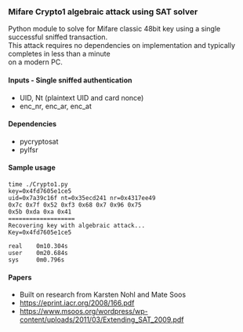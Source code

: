 ### Mifare Crypto1 algebraic attack using SAT solver
Python module to solve for Mifare classic 48bit key using a single successful sniffed transaction.  
This attack requires no dependencies on implementation and typically completes in less than a minute  
on a modern PC.  
#### Inputs - Single sniffed authentication
- UID, Nt (plaintext UID and card nonce)
- enc_nr, enc_ar, enc_at
#### Dependencies
- pycryptosat
- pylfsr
#### Sample usage
    time ./Crypto1.py 
    key=0x4fd7605e1ce5
    uid=0x7a39c16f nt=0x35ecd241 nr=0x4317ee49
    0x7c 0x7f 0x52 0xf3 0x68 0x7 0x96 0x75 
    0x5b 0xda 0xa 0x41 
    ===================
    Recovering key with algebraic attack...
    Key=0x4fd7605e1ce5
    
    real    0m10.304s
    user    0m20.684s
    sys     0m0.796s
#### Papers
- Built on research from Karsten Nohl and Mate Soos
- https://eprint.iacr.org/2008/166.pdf
- https://www.msoos.org/wordpress/wp-content/uploads/2011/03/Extending_SAT_2009.pdf

